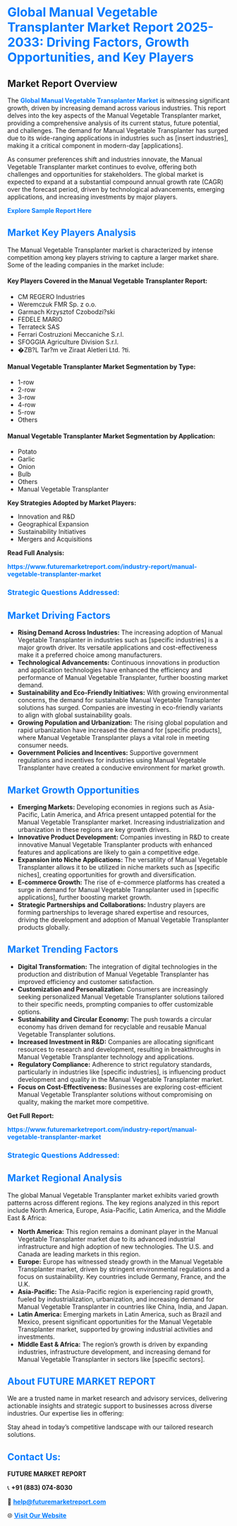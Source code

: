 <h1 style="color: #007BFF;">Global Manual Vegetable Transplanter Market Report 2025-2033: Driving Factors, Growth Opportunities, and Key Players</h1>

<section id="overview">
<h2>Market Report Overview</h2>
<p>The <a href="https://www.futuremarketreport.com/industry-report/manual-vegetable-transplanter-market" style="color: #007BFF; text-decoration: none;"><strong>Global Manual Vegetable Transplanter Market</strong></a> is witnessing significant growth, driven by increasing demand across various industries. This report delves into the key aspects of the Manual Vegetable Transplanter market, providing a comprehensive analysis of its current status, future potential, and challenges. The demand for Manual Vegetable Transplanter has surged due to its wide-ranging applications in industries such as [insert industries], making it a critical component in modern-day [applications].</p>
<p>As consumer preferences shift and industries innovate, the Manual Vegetable Transplanter market continues to evolve, offering both challenges and opportunities for stakeholders. The global market is expected to expand at a substantial compound annual growth rate (CAGR) over the forecast period, driven by technological advancements, emerging applications, and increasing investments by major players.</p>
</section>

<section id="overview">
<p><a href="https://www.futuremarketreport.com/request-sample/reportId=127810" style="color: #007BFF; text-decoration: none;"><strong>Explore Sample Report Here</strong></a></p>
</section>

<section id="key-players">
<h2 style="color: #007BFF;">Market Key Players Analysis</h2>
<p>The Manual Vegetable Transplanter market is characterized by intense competition among key players striving to capture a larger market share. Some of the leading companies in the market include:</p>
<h4>Key Players Covered in the Manual Vegetable Transplanter Report:</h4>
<ul><li>CM REGERO Industries</li><li>Weremczuk FMR Sp. z o.o.</li><li>Garmach Krzysztof Czobodzi?ski</li><li>FEDELE MARIO</li><li>Terrateck SAS</li><li>Ferrari Costruzioni Meccaniche S.r.l.</li><li>SFOGGIA Agriculture Division S.r.l.</li><li>�ZB?L Tar?m ve Ziraat Aletleri Ltd. ?ti.</li></ul>
<h4>Manual Vegetable Transplanter Market Segmentation by Type:</h4>
<ul><li>1-row</li><li>2-row</li><li>3-row</li><li>4-row</li><li>5-row</li><li>Others</li></ul>

<h4>Manual Vegetable Transplanter Market Segmentation by Application:</h4>
<ul><li>Potato</li><li>Garlic</li><li>Onion</li><li>Bulb</li><li>Others</li><li>Manual Vegetable Transplanter</li></ul>
<p><strong>Key Strategies Adopted by Market Players:</strong></p>
<ul>
<li>Innovation and R&D</li>
<li>Geographical Expansion</li>
<li>Sustainability Initiatives</li>
<li>Mergers and Acquisitions</li>
</ul>
</section>

<section>
<p><strong>Read Full Analysis: </strong></p><a href="https://www.futuremarketreport.com/industry-report/manual-vegetable-transplanter-market" style="color: #007BFF; text-decoration: none;"><strong>https://www.futuremarketreport.com/industry-report/manual-vegetable-transplanter-market</strong></a>
<h3 style="color: #007BFF;">Strategic Questions Addressed:</h3>
</section>

<section id="driving-factors">
<h2 style="color: #007BFF;">Market Driving Factors</h2>
<ul>
<li><strong>Rising Demand Across Industries:</strong> The increasing adoption of Manual Vegetable Transplanter in industries such as [specific industries] is a major growth driver. Its versatile applications and cost-effectiveness make it a preferred choice among manufacturers.</li>
<li><strong>Technological Advancements:</strong> Continuous innovations in production and application technologies have enhanced the efficiency and performance of Manual Vegetable Transplanter, further boosting market demand.</li>
<li><strong>Sustainability and Eco-Friendly Initiatives:</strong> With growing environmental concerns, the demand for sustainable Manual Vegetable Transplanter solutions has surged. Companies are investing in eco-friendly variants to align with global sustainability goals.</li>
<li><strong>Growing Population and Urbanization:</strong> The rising global population and rapid urbanization have increased the demand for [specific products], where Manual Vegetable Transplanter plays a vital role in meeting consumer needs.</li>
<li><strong>Government Policies and Incentives:</strong> Supportive government regulations and incentives for industries using Manual Vegetable Transplanter have created a conducive environment for market growth.</li>
</ul>
</section>

<section id="growth-opportunities">
<h2 style="color: #007BFF;">Market Growth Opportunities</h2>
<ul>
<li><strong>Emerging Markets:</strong> Developing economies in regions such as Asia-Pacific, Latin America, and Africa present untapped potential for the Manual Vegetable Transplanter market. Increasing industrialization and urbanization in these regions are key growth drivers.</li>
<li><strong>Innovative Product Development:</strong> Companies investing in R&D to create innovative Manual Vegetable Transplanter products with enhanced features and applications are likely to gain a competitive edge.</li>
<li><strong>Expansion into Niche Applications:</strong> The versatility of Manual Vegetable Transplanter allows it to be utilized in niche markets such as [specific niches], creating opportunities for growth and diversification.</li>
<li><strong>E-commerce Growth:</strong> The rise of e-commerce platforms has created a surge in demand for Manual Vegetable Transplanter used in [specific applications], further boosting market growth.</li>
<li><strong>Strategic Partnerships and Collaborations:</strong> Industry players are forming partnerships to leverage shared expertise and resources, driving the development and adoption of Manual Vegetable Transplanter products globally.</li>
</ul>
</section>

<section id="trending-factors">
<h2 style="color: #007BFF;">Market Trending Factors</h2>
<ul>
<li><strong>Digital Transformation:</strong> The integration of digital technologies in the production and distribution of Manual Vegetable Transplanter has improved efficiency and customer satisfaction.</li>
<li><strong>Customization and Personalization:</strong> Consumers are increasingly seeking personalized Manual Vegetable Transplanter solutions tailored to their specific needs, prompting companies to offer customizable options.</li>
<li><strong>Sustainability and Circular Economy:</strong> The push towards a circular economy has driven demand for recyclable and reusable Manual Vegetable Transplanter solutions.</li>
<li><strong>Increased Investment in R&D:</strong> Companies are allocating significant resources to research and development, resulting in breakthroughs in Manual Vegetable Transplanter technology and applications.</li>
<li><strong>Regulatory Compliance:</strong> Adherence to strict regulatory standards, particularly in industries like [specific industries], is influencing product development and quality in the Manual Vegetable Transplanter market.</li>
<li><strong>Focus on Cost-Effectiveness:</strong> Businesses are exploring cost-efficient Manual Vegetable Transplanter solutions without compromising on quality, making the market more competitive.</li>
</ul>
</section>

<section>
<p><strong>Get Full Report: </strong></p><a href="https://www.futuremarketreport.com/industry-report/manual-vegetable-transplanter-market" style="color: #007BFF; text-decoration: none;"><strong>https://www.futuremarketreport.com/industry-report/manual-vegetable-transplanter-market</strong></a>
<h3 style="color: #007BFF;">Strategic Questions Addressed:</h3>
</section>


<section id="regional-analysis">
<h2 style="color: #007BFF;">Market Regional Analysis</h2>
<p>The global Manual Vegetable Transplanter market exhibits varied growth patterns across different regions. The key regions analyzed in this report include North America, Europe, Asia-Pacific, Latin America, and the Middle East & Africa:</p>
<ul>
<li><strong>North America:</strong> This region remains a dominant player in the Manual Vegetable Transplanter market due to its advanced industrial infrastructure and high adoption of new technologies. The U.S. and Canada are leading markets in this region.</li>
<li><strong>Europe:</strong> Europe has witnessed steady growth in the Manual Vegetable Transplanter market, driven by stringent environmental regulations and a focus on sustainability. Key countries include Germany, France, and the U.K.</li>
<li><strong>Asia-Pacific:</strong> The Asia-Pacific region is experiencing rapid growth, fueled by industrialization, urbanization, and increasing demand for Manual Vegetable Transplanter in countries like China, India, and Japan.</li>
<li><strong>Latin America:</strong> Emerging markets in Latin America, such as Brazil and Mexico, present significant opportunities for the Manual Vegetable Transplanter market, supported by growing industrial activities and investments.</li>
<li><strong>Middle East & Africa:</strong> The region’s growth is driven by expanding industries, infrastructure development, and increasing demand for Manual Vegetable Transplanter in sectors like [specific sectors].</li>
</ul>
</section>

<footer>
<h2 style="color: #007BFF;">About FUTURE MARKET REPORT</h2>
<p>We are a trusted name in market research and advisory services, delivering actionable insights and strategic support to businesses across diverse industries. Our expertise lies in offering:</p>

<p>Stay ahead in today’s competitive landscape with our tailored research solutions.</p>

<h2 style="color: #007BFF;">Contact Us:</h2>
<p><strong>FUTURE MARKET REPORT</strong></p>
<p>📞 <strong>+91 (883) 074-8030</strong></p>
<p>📧 <strong><a href="mailto:help@futuremarketreport.com" style="color: #007BFF;">help@futuremarketreport.com</a></strong></p>
<p>🌐 <strong><a href="https://www.futuremarketreport.com/" style="color: #007BFF;">Visit Our Website</a></strong></p>
</footer>